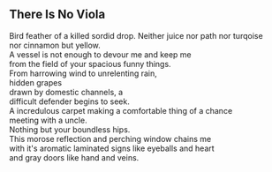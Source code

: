 There Is No Viola
-----------------
Bird feather of a killed sordid drop. Neither juice nor path nor turqoise  
nor cinnamon but yellow.  
A vessel is not enough to devour me and keep me  
from the field of your spacious funny things.  
From harrowing wind to unrelenting rain,  
hidden grapes  
drawn by domestic channels, a  
difficult defender begins to seek.  
A incredulous carpet making a comfortable thing of a chance  
meeting with a uncle.  
Nothing but your boundless hips.  
This morose reflection and perching window chains me  
with it's aromatic laminated signs like eyeballs and heart  
and gray doors like hand and veins.  
